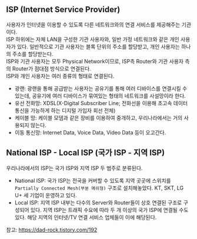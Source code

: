 ## ISP (Internet Service Provider)
사용자가 인터넷을 이용할 수 있도록 다른 네트워크와의 연결 서비스를 제공해주는 기관이다. <br>
ISP 하위에는 자체 LAN을 구성한 기관 사용자와, 일반 가정 네트워크와 같은 개인 사용자가 있다. 일반적으로 기관 사용자는 블록 단위의 주소를 할당받고, 개인 사용자는 하나의 주소를 할당받는다. <br>
ISP와 기관 사용자는 모두 Physical Network이므로, ISP측 Router와 기관 사용자 측의 Router가 점대점 방식으로 연결된다. <br>
ISP와 개인 사용자는 여러 종류의 형태로 연결된다.
- 광랜: 광랜을 통해 공급받는 사용자는 공유기를 통해 여러 디바이스를 연결시킬 수 있는데, 공유기에 여러 디바이스가 묶여있는 형태의 네트워크를 사설망이라 한다.
- 유선 전화망: XDSL(X-Digital Subscriber Line; 전화선을 이용해 초고속 데이터통신을 가능하게 하는 디지털 가입자 회선 전체)
- 케이블 망: 케이블 모뎀과 같은 장비를 이용하여 중개하고, 우리나라에서는 거의 사용되지 않는다.
- 이동 통신망: Internet Data, Voice Data, Video Data 등이 오고간다.

## National ISP - Local ISP (국가 ISP - 지역 ISP)
우리나라에서의 ISP는 국가 ISP와 지역 ISP 두 범주로 분류된다.
- National ISP: 국가 ISP는 전국을 커버할 수 있도록 지역 곳곳에 스위치를 `Partially Connected Mesh(부분 메쉬형)` 구조로 설치해놓았다. KT, SKT, LG U+ 세 기업이 운영하고 있다.
- Local ISP: 지역 ISP 내부는 다수의 Server와 Router들이 상호 연결된 구조로 구성되어 있다. 지역 ISP는 트래픽 수요에 따라 두 개 이상의 국가 ISP에 연결될 수도 있다. 해당 지역의 인터넷/TV 연결 서비스 업체들이 이에 해당된다.

참고: https://dad-rock.tistory.com/192
